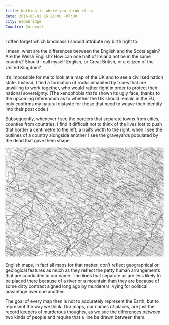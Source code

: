 ```yaml
---
title: Nothing is where you think it is
date: 2016-05-02 16:26:00 -07:00
City: Wadebridge
Country: Cornwall
---
```


I often forget which landmass I should attribute my birth right to. 

I mean, what are the differences between the English and the Scots again? Are the Welsh English? How can one half of Ireland not be in the same country? Should I call myself English, or Great British, or a citizen of the United Kingdom?

It’s impossible for me to look at a map of the UK and to see a civilised nation state. Instead, I find a formation of rocks inhabited by tribes that are unwilling to work together, who would rather fight in order to protect their national sovereignty. (The xenophobia that’s shown its ugly face, thanks to the upcoming referendum as to whether the UK should remain in the EU, only confirms my natural distaste for those that need to weave their identity into their post code.)

Subsequently, whenever I see the borders that separate towns from cities, counties from countries, I find it difficult not to think of the lives lost to push that border a centimetre to the left, a nail’s width to the right; when I see the outlines of a country alongside another I see the graveyards populated by the dead that gave them shape.

![1-DsvhtHk5BCumWCynveDPiQ.jpeg](/uploads/1-DsvhtHk5BCumWCynveDPiQ.jpeg)

English maps, in fact all maps for that matter, don’t reflect geographical or geological features as much as they reflect the petty human arrangements that are conducted in our name. The lines that separate us are less likely to be placed there because of a river or a mountain than they are because of some dirty contract signed long ago by murderers, vying for political advantage over one another. 

The goal of every map then is not to accurately represent the Earth, but to represent the way we think. Our maps, our names of places, are just the record keepers of murderous thoughts, as we see the differences between two kinds of people and require that a line be drawn between them.